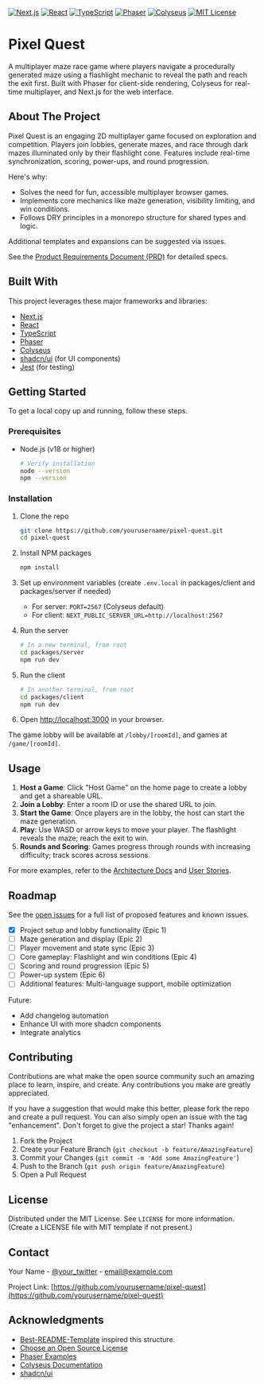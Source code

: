 [![Next.js](https://img.shields.io/badge/next.js-000000?style=for-the-badge&logo=nextdotjs&logoColor=white)](https://nextjs.org/)
[![React](https://img.shields.io/badge/react-%2320232a.svg?style=for-the-badge&logo=react&logoColor=%2361DAFB)](https://reactjs.org/)
[![TypeScript](https://img.shields.io/badge/typescript-%23007ACC.svg?style=for-the-badge&logo=typescript&logoColor=white)](https://www.typescriptlang.org/)
[![Phaser](https://img.shields.io/badge/phaser-000?style=for-the-badge&logo=phaser&logoColor=white)](https://phaser.io)
[![Colyseus](https://img.shields.io/badge/colyseus-FF6B35?style=for-the-badge&logo=colyseus&logoColor=white)](https://colyseus.io)
[![MIT License](https://img.shields.io/badge/license-MIT-blue.svg?style=for-the-badge)](LICENSE)

# Pixel Quest

A multiplayer maze race game where players navigate a procedurally generated maze using a flashlight mechanic to reveal the path and reach the exit first. Built with Phaser for client-side rendering, Colyseus for real-time multiplayer, and Next.js for the web interface.

## About The Project

Pixel Quest is an engaging 2D multiplayer game focused on exploration and competition. Players join lobbies, generate mazes, and race through dark mazes illuminated only by their flashlight cone. Features include real-time synchronization, scoring, power-ups, and round progression.

Here's why:
- Solves the need for fun, accessible multiplayer browser games.
- Implements core mechanics like maze generation, visibility limiting, and win conditions.
- Follows DRY principles in a monorepo structure for shared types and logic.

Additional templates and expansions can be suggested via issues.

See the [Product Requirements Document (PRD)](docs/prd/) for detailed specs.

## Built With

This project leverages these major frameworks and libraries:
- [Next.js](https://nextjs.org/)
- [React](https://reactjs.org/)
- [TypeScript](https://www.typescriptlang.org/)
- [Phaser](https://phaser.io)
- [Colyseus](https://colyseus.io)
- [shadcn/ui](https://ui.shadcn.com/) (for UI components)
- [Jest](https://jestjs.io/) (for testing)

## Getting Started

To get a local copy up and running, follow these steps.

### Prerequisites

- Node.js (v18 or higher)
  ```bash
  # Verify installation
  node --version
  npm --version
  ```

### Installation

1. Clone the repo
   ```bash
   git clone https://github.com/yourusername/pixel-quest.git
   cd pixel-quest
   ```

2. Install NPM packages
   ```bash
   npm install
   ```

3. Set up environment variables (create `.env.local` in packages/client and packages/server if needed)
   - For server: `PORT=2567` (Colyseus default)
   - For client: `NEXT_PUBLIC_SERVER_URL=http://localhost:2567`

4. Run the server
   ```bash
   # In a new terminal, from root
   cd packages/server
   npm run dev
   ```

5. Run the client
   ```bash
   # In another terminal, from root
   cd packages/client
   npm run dev
   ```

6. Open [http://localhost:3000](http://localhost:3000) in your browser.

The game lobby will be available at `/lobby/[roomId]`, and games at `/game/[roomId]`.

## Usage

1. **Host a Game**: Click "Host Game" on the home page to create a lobby and get a shareable URL.
2. **Join a Lobby**: Enter a room ID or use the shared URL to join.
3. **Start the Game**: Once players are in the lobby, the host can start the maze generation.
4. **Play**: Use WASD or arrow keys to move your player. The flashlight reveals the maze; reach the exit to win.
5. **Rounds and Scoring**: Games progress through rounds with increasing difficulty; track scores across sessions.

For more examples, refer to the [Architecture Docs](docs/architecture/) and [User Stories](docs/stories/).

## Roadmap

See the [open issues](https://github.com/yourusername/pixel-quest/issues) for a full list of proposed features and known issues.

- [x] Project setup and lobby functionality (Epic 1)
- [ ] Maze generation and display (Epic 2)
- [ ] Player movement and state sync (Epic 3)
- [ ] Core gameplay: Flashlight and win conditions (Epic 4)
- [ ] Scoring and round progression (Epic 5)
- [ ] Power-up system (Epic 6)
- [ ] Additional features: Multi-language support, mobile optimization

Future:
- Add changelog automation
- Enhance UI with more shadcn components
- Integrate analytics

## Contributing

Contributions are what make the open source community such an amazing place to learn, inspire, and create. Any contributions you make are greatly appreciated.

If you have a suggestion that would make this better, please fork the repo and create a pull request. You can also simply open an issue with the tag "enhancement". Don't forget to give the project a star! Thanks again!

1. Fork the Project
2. Create your Feature Branch (`git checkout -b feature/AmazingFeature`)
3. Commit your Changes (`git commit -m 'Add some AmazingFeature'`)
4. Push to the Branch (`git push origin feature/AmazingFeature`)
5. Open a Pull Request

## License

Distributed under the MIT License. See `LICENSE` for more information. (Create a LICENSE file with MIT template if not present.)

## Contact

Your Name - [@your_twitter](https://twitter.com/your_username) - email@example.com

Project Link: [https://github.com/yourusername/pixel-quest](https://github.com/yourusername/pixel-quest)

## Acknowledgments

- [Best-README-Template](https://github.com/othneildrew/Best-README-Template) inspired this structure.
- [Choose an Open Source License](https://choosealicense.com)
- [Phaser Examples](https://phaser.io/examples)
- [Colyseus Documentation](https://docs.colyseus.io)
- [shadcn/ui](https://ui.shadcn.com/)
